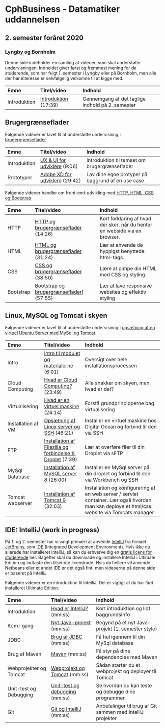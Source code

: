 # CphBusiness - Datamatiker uddannelsen
## 2. semester foråret 2020
### Lyngby og Bornholm

Denne side indeholder en samling af videoer, som skal understøtte undervisningen. Indholdet giver først og fremmest mening for de studerende, som har fulgt 1. semester i Lyngby eller på Bornholm, men alle der har interesse er selvfølgelig velkomne til at kigge med.

| Emne   | Titel/video          | Indhold                  |
| :----  | :----------    | :------------------------| 
| Introduktion   | [Introduktion](https://www.youtube.com/watch?v=BfckE05Ue4E) (17:39) | Gennemgang af det faglige indhold på 2. semester |



## Brugergrænseflader

Følgende videoer er lavet til at understøtte undervisning i [brugergrænseflader](https://datsoftlyngby.github.io/dat2sem2020SpringBornholm/Modul1/html/ux_ui.html)

| Emne   | Titel/video          | Indhold                  |
| :----  | :----------    | :------------------------| 
| Introduktion   | [UX & UI for udviklere](https://www.youtube.com/watch?v=suxPabcaALQ) (9:06) | Introduktion til temaet om brugergrænseflader  |
| Prototyper   | [Adobe XD for udviklere](https://youtu.be/BEkzWirRA68) (29:42) | Lav dine egne protyper på baggrund af en use case |

Følgende videoer handler om front-end-udvikling med [HTTP, HTML, CSS og Bootstrap](https://datsoftlyngby.github.io/dat2sem2020SpringBornholm/Modul1/html/)

| Emne   | Titel/video          | Indhold                  |
| :----  | :----------    | :------------------------| 
| HTTP   | [HTTP og brugergrænseflader](https://youtu.be/_HzvzJVqYaI) (14:26) |Kort forklaring af hvad der sker, når du henter en webside via en browser.   |
| HTML   | [HTML og brugergrænseflader](https://youtu.be/49WqDg5kQak) (31:24) | Lær at anvende de hyppigst benyttede html-tags. |
| CSS   | [CSS og brugergrænseflader](https://youtu.be/xpenBxw9bRg) (38:50) | Lære at pimpe din HTML med CSS og styling. |
| Bootstrap   | [Bootstrap og brugergrænseflader](https://youtu.be/c4Rd2u4nXUo)] (57:55) | Lær at lave responsive websites og effektiv styling |

## Linux, MySQL og Tomcat i skyen
Følgende videoer er lavet til at understøtte undervisning i [opsætning af en virtuel Ubuntu Server med MySql og Tomcat](https://datsoftlyngby.github.io/dat2sem2020SpringBornholm/Modul2/Week1-Deployment).

| Emne   | Titel/video          | Indhold                  |
| :----  | :----------    | :------------------------| 
|Intro|[Intro til modulet og materialerne](https://youtu.be/UxokCeT9WZ4) (6:01)| Oversigt over hele installationsprocessen|
|Cloud Computing|[Hvad er Cloud Computing?](https://youtu.be/Go0ETuLyyUc) (23:49)|Alle snakker om skyen, men hvad er det?|
|Virtualisering|[Hvad er en virtuel maskine](https://youtu.be/hUgdtbD0DRQ) (24:14)|Forstå grundprincipperne bag virtualisering|
|Installation af VM|[Opsætning af Linux server og SSH](https://youtu.be/Spw31uwW0S0) (46:21)|Installer en virtuel maskine hos Digital Ocean og forbind til den via SSH|
|FTP|[Installation af Filezilla og forbindelse til Droplet](https://youtu.be/RNlXL4FVAeQ) (7:39)|Lær at overføre filer til din Droplet via sFTP |
|MySql Database|[Installation af MySQL server 8](https://youtu.be/bKwWKw9YC7A) (26:00)|Installer en MySql server på din droplet og forbind til den via Workbench og SSH|
|Tomcat webserver|[Installation af Tomcat 9](https://youtu.be/Iktg2A6S4y8) (32:03)|Installation og konfigurering af en web server / servlet container. Lær også hvordan man kan deploye et html/css website via Tomcats manager|


## IDE: IntelliJ (work in progress)
På 1. og 2. semester har vi valgt primært at anvende [IntellJ](https://www.jetbrains.com/idea/) fra firmaet [JetBrains](https://www.jetbrains.com/), som [IDE](https://en.wikipedia.org/wiki/Integrated_development_environment) (Integrated Development Environment). Hvis ikke du allerede har installeret IntelliJ, så kan du erhverve dig en [gratis licens for studerende](https://www.jetbrains.com/student/) her. Bagefter skal du downloade og installere IntelliJ i Ultimate Edition og indtaste den tilsendte licenskode. Hvis du hellere vil anvende Netbeans eller et andet IDE er det også fint, men videoerne på denne side er baseret på IntelliJ.

Følgende videoer er en introduktion til IntelliJ. Det er vigtigt at du har fået installeret Ultimate Edition. 

| Emne   | Titel/video          | Indhold                  |
| :----  | :----------    | :------------------------| 
| Introduktion   | [Hvad er IntelliJ?]() (mm:ss) | Kort introduktion og lidt baggrundsinfo |
| Kom i gang   | [Nyt Java-projekt]() (mm:ss) | Begynd på et nyt Java-projekt (1. semester style) |
| JDBC   | [Brug af JDBC]() (mm:ss) | Få hul igennem til din MySql database |
| Brug af Maven   | [Maven]() (mm:ss) | Få styr på dine dependencies med Maven |
| Webprojekter og Tomcat   | [Webprojekt og Tomcat]() (mm:ss) | Sådan starter du et webprojekt og deployer til Tomcat |
| Unit-test og Debugging  | [Unit-test og debugging]() (mm:ss) | Se hvordan du kan teste og debugge dine programmer |
| Git | [Git og IntelliJ]() (mm:ss) | Anbefalinger til brug af Git sammen med IntelliJ projekter |

